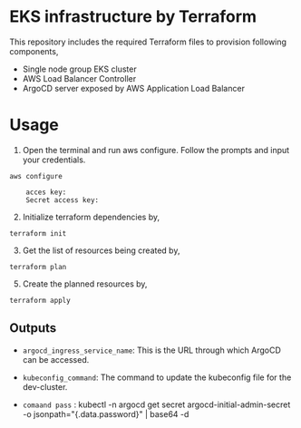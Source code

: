 # EKS infrastructure by Terraform
This repository includes the required Terraform files to provision following components,
- Single node group EKS cluster 
- AWS Load Balancer Controller
- ArgoCD server exposed by AWS Application Load Balancer


# Usage
1. Open the terminal and run aws configure. Follow the prompts and input your credentials.
```
aws configure

    acces key: 
    Secret access key:
```

2. Initialize terraform dependencies by,
```
terraform init
```
3. Get the list of resources being created by,
```
terraform plan
```
5. Create the planned resources by,
```
terraform apply
```

## Outputs

- `argocd_ingress_service_name`: This is the URL through which ArgoCD can be accessed.


- `kubeconfig_command`: The command to update the kubeconfig file for the dev-cluster.

- `comaand pass` : kubectl -n argocd get secret argocd-initial-admin-secret -o jsonpath="{.data.password}" | base64 -d




